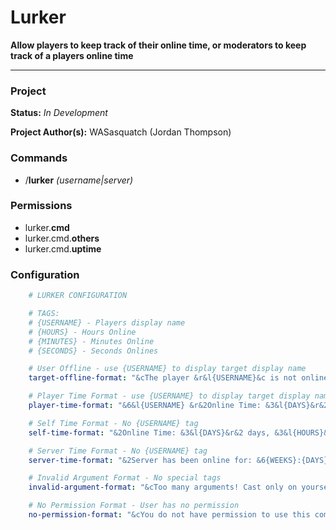 # Lurker
**Allow players to keep track of their online time, or moderators to keep track of a players online time**
***


### Project
**Status:** *In Development*

**Project Author(s):** WASasquatch (Jordan Thompson)


### Commands

 - /**lurker** *(username|server)*
 

### Permissions

 - lurker.**cmd**
 - lurker.cmd.**others**
 - lurker.cmd.**uptime**
 
 
### Configuration

```yaml
	# LURKER CONFIGURATION

	# TAGS:
	# {USERNAME} - Players display name
	# {HOURS} - Hours Online
	# {MINUTES} - Minutes Online
	# {SECONDS} - Seconds Onlines

	# User Offline - use {USERNAME} to display target display name
	target-offline-format: "&cThe player &r&l{USERNAME}&c is not online, or doesn't exist!&r"

	# Player Time Format - use {USERNAME} to display target display name
	player-time-format: "&6&l{USERNAME} &r&2Online Time: &3&l{DAYS}&r&2 days, &3&l{HOURS}&r&2 hours, &3&l{MINUTES}&r&2 minutes, &3&l{SECONDS}&r&2 seconds.&r"

	# Self Time Format - No {USERNAME} tag
	self-time-format: "&2Online Time: &3&l{DAYS}&r&2 days, &3&l{HOURS}&r&2 hours, &3&l{MINUTES}&r&2 minutes, and &3&l{SECONDS}&r&2 seconds.&r"

	# Server Time Format - No {USERNAME} tag
	server-time-format: "&2Server has been online for: &6{WEEKS}:{DAYS}:{HOURS}:{MINUTES}:{SECONDS}&r"

	# Invalid Argument Format - No special tags
	invalid-argument-format: "&cToo many arguments! Cast only on yourself (no username) or on a username.&r"

	# No Permission Format - User has no permission
	no-permission-format: "&cYou do not have permission to use this command!&r"
```


